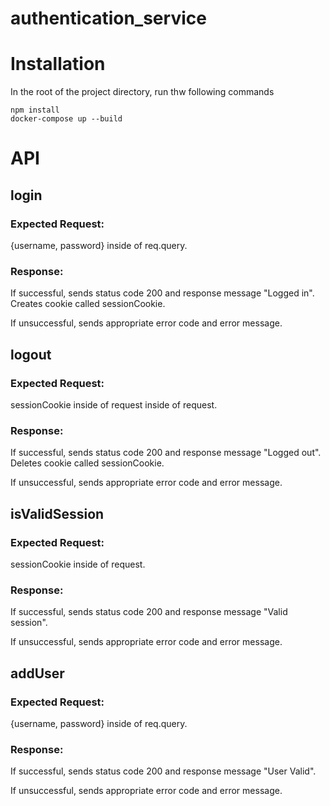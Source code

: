 # authentication_service

# Installation
In the root of the project directory, run thw following commands 

```
npm install
docker-compose up --build
```

# API

## login

### Expected Request: 

{username, password} inside of req.query.

### Response: 

If successful, sends status code 200 and response message "Logged in". Creates cookie called sessionCookie.

If unsuccessful, sends appropriate error code and error message.

## logout

### Expected Request: 

sessionCookie inside of request inside of request.

### Response: 

If successful, sends status code 200 and response message "Logged out". Deletes cookie called sessionCookie.

If unsuccessful, sends appropriate error code and error message.

## isValidSession

### Expected Request: 

sessionCookie inside of request.

### Response: 

If successful, sends status code 200 and response message "Valid session".

If unsuccessful, sends appropriate error code and error message.

## addUser

### Expected Request: 

{username, password} inside of req.query.

### Response: 

If successful, sends status code 200 and response message "User Valid".

If unsuccessful, sends appropriate error code and error message.
